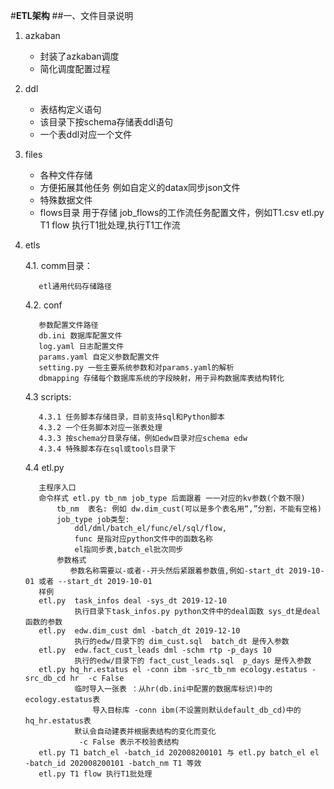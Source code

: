 #**ETL架构**
##一、文件目录说明
  1. azkaban
        - 封装了azkaban调度
        - 简化调度配置过程
  
  2. ddl
        + 表结构定义语句
        + 该目录下按schema存储表ddl语句
        + 一个表ddl对应一个文件
  
  3. files
        + 各种文件存储
        + 方便拓展其他任务 例如自定义的datax同步json文件
        + 特殊数据文件
        + flows目录 用于存储 job_flows的工作流任务配置文件，例如T1.csv 
            etl.py T1 flow 执行T1批处理,执行T1工作流
        
  4. etls
  
        4.1. comm目录：
        
            etl通用代码存储路径
            
        4.2. conf
        
            参数配置文件路径
            db.ini 数据库配置文件
            log.yaml 日志配置文件
            params.yaml 自定义参数配置文件
            setting.py 一些主要系统参数和对params.yaml的解析 
            dbmapping 存储每个数据库系统的字段映射，用于异构数据库表结构转化
        
        4.3 scripts:
        
            4.3.1 任务脚本存储目录，目前支持sql和Python脚本 
            4.3.2 一个任务脚本对应一张表处理
            4.3.3 按schema分目录存储，例如edw目录对应schema edw
            4.3.4 特殊脚本存在sql或tools目录下
         
        4.4 etl.py
        
            主程序入口
            命令样式 etl.py tb_nm job_type 后面跟着 一一对应的kv参数(个数不限)
                tb_nm  表名: 例如 dw.dim_cust(可以是多个表名用“,”分割，不能有空格)
                job_type job类型:
                    ddl/dml/batch_el/func/el/sql/flow, 
                    func 是指对应python文件中的函数名称 
                    el指同步表,batch_el批次同步
                参数格式 
                   参数名称需要以-或者--开头然后紧跟着参数值,例如-start_dt 2019-10-01 或者 --start_dt 2019-10-01
            样例
            etl.py  task_infos deal -sys_dt 2019-12-10 
                    执行目录下task_infos.py python文件中的deal函数 sys_dt是deal函数的参数
            etl.py  edw.dim_cust dml -batch_dt 2019-12-10 
                    执行的edw/目录下的 dim_cust.sql  batch_dt 是传入参数
            etl.py  edw.fact_cust_leads dml -schm rtp -p_days 10
                    执行的edw/目录下的 fact_cust_leads.sql  p_days 是传入参数
            etl.py hq_hr.estatus el -conn ibm -src_tb_nm ecology.estatus -src_db_cd hr  -c False
                    临时导入一张表 ：从hr(db.ini中配置的数据库标识)中的 ecology.estatus表
                        导入目标库 -conn ibm(不设置则默认default_db_cd)中的hq_hr.estatus表
                    默认会自动建表并根据表结构的变化而变化
                     -c False 表示不校验表结构
            etl.py T1 batch_el -batch_id 202008200101 与 etl.py batch_el el -batch_id 202008200101 -batch_nm T1 等效
            etl.py T1 flow 执行T1批处理
            
             